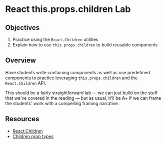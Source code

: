 # React this.props.children Lab

## Objectives

1. Practice using the `React.Children` utilities
2. Explain how to use `this.props.children` to build reusable components

## Overview

Have students write containing components as well as use predefined components
to practice leveraging `this.props.children` and the `React.Children` API.

This should be a fairly straightforward lab — we can just build on the stuff
that we've covered in the reading — but as usual, it'll be A+ if we can frame
the students' work with a compelling framing narrative.

## Resources

- [React.Children](https://facebook.github.io/react/docs/top-level-api.html#react.children)
- [Children prop types](https://facebook.github.io/react/tips/children-props-type.html)
